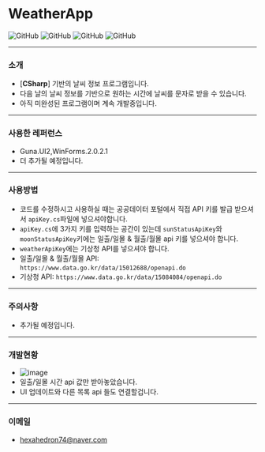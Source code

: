 # WeatherApp
![GitHub](https://img.shields.io/badge/developer-gloomn-blue)
![GitHub](https://img.shields.io/github/license/gloomn/WeatherApp)
![GitHub](https://img.shields.io/github/languages/top/gloomn/WeatherApp)
![GitHub](https://img.shields.io/github/languages/code-size/gloomn/WeatherApp)

---
### 소개
* [**CSharp**] 기반의 날씨 정보 프로그램입니다.
* 다음 날의 날씨 정보를 기반으로 원하는 시간에 날씨를 문자로 받을 수 있습니다.
* 아직 미완성된 프로그램이며 계속 개발중입니다.

---
### 사용한 레퍼런스
* Guna.UI2,WinForms.2.0.2.1
* 더 추가될 예정입니다.

---
### 사용방법
* 코드를 수정하시고 사용하실 때는 공공데이터 포털에서 직접 API 키를 발급 받으셔서 ```apiKey.cs```파일에 넣으셔야합니다.
* ```apiKey.cs```에 3가지 키를 입력하는 공간이 있는데 ```sunStatusApiKey```와 ```moonStatusApiKey```키에는 일출/일몰 & 월출/월몰 api 키를 넣으셔야 합니다.
* ```weatherApiKey```에는 기상청 API를 넣으셔야 합니다.
* 일출/일몰 & 월출/월몰 API: ```https://www.data.go.kr/data/15012688/openapi.do```
* 기상청 API: ```https://www.data.go.kr/data/15084084/openapi.do```

---
### 주의사항
* 추가될 예정입니다.

---
### 개발현황
* ![image](https://user-images.githubusercontent.com/86612194/125165056-385d0700-e1d0-11eb-869b-5fcb679cbb32.png)
* 일출/일몰 시간 api 값만 받아놓았습니다.
* UI 업데이트와 다른 목록 api 들도 연결할겁니다.

---
### 이메일
* hexahedron74@naver.com


